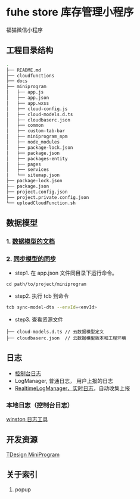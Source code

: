 # fuhe store 库存管理小程序

福猫微信小程序

## 工程目录结构

```sh
.
├── README.md
├── cloudfunctions
├── docs
├── miniprogram
│   ├── app.js
│   ├── app.json
│   ├── app.wxss
│   ├── cloud-config.js
│   ├── cloud-models.d.ts
│   ├── cloudbaserc.json
│   ├── common
│   ├── custom-tab-bar
│   ├── miniprogram_npm
│   ├── node_modules
│   ├── package-lock.json
│   ├── package.json
│   ├── packages-entity
│   ├── pages
│   ├── services
│   └── sitemap.json
├── package-lock.json
├── package.json
├── project.config.json
├── project.private.config.json
└── uploadCloudFunction.sh
```

## 数据模型

### 1. [数据模型的文档](https://docs.cloudbase.net/model/introduce)

### 2. [同步模型的同步](https://docs.cloudbase.net/model/sync-schema)

- step1. 在 app.json 文件同目录下运行命令。

```
cd path/to/project/miniprogram
```

- step2. 执行 tcb 到命令

```sh
tcb sync-model-dts --envId=<envId>
```

- step3. 查看资源文件

```
├── cloud-models.d.ts // 云数据模型定义
├── cloudbaserc.json  // 云数据模型版本和工程环境
```

## 日志

- [控制台日志](https://developers.weixin.qq.com/miniprogram/dev/reference/api/console.html)
- LogManager, 普通日志， 用户上报的日志
- [RealtimeLogManager，实时日志](https://developers.weixin.qq.com/miniprogram/dev/platform-capabilities/extended/log/)，自动收集上报

### 本地日志（控制台日志）

[winston 日志工具](https://github.com/winstonjs/winston)

## 开发资源

[TDesign MiniProgram](https://tdesign.tencent.com/miniprogram/overview)

## 关于索引

1. popup
